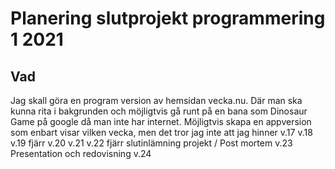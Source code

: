 # Planering slutprojekt programmering 1 2021



## Vad
Jag skall göra en program version av hemsidan vecka.nu. Där man ska kunna rita i bakgrunden och möjligtvis gå runt på en bana som Dinosaur Game på google då man inte har internet.
Möjligtvis skapa en appversion som enbart visar vilken vecka, men det tror jag inte att jag hinner
v.17
v.18
v.19 fjärr
v.20
v.21 
v.22 fjärr slutinlämning projekt / Post mortem
v.23 Presentation och redovisning
v.24
